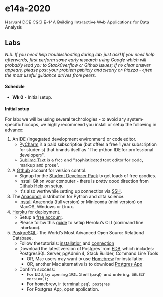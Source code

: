 # e14a-2020
Harvard DCE CSCI E-14A Building Interactive Web Applications for Data Analysis

## Labs
*N.b. If you need help troubleshooting during lab, just ask! If you need help afterwards, first perform some early research using Google which will probably lead you to StackOverflow or Github issues; if no clear answer appears, please post your problem publicly and clearly on Piazza - often the most useful guidance arrives from peers.*

#### Schedule
+ **Wk.0** - Initial setup.

#### Initial setup
For labs we will be using several technologies - to avoid any system-specific  hiccups, we highly recommend you install or setup the following in advance:
1. An IDE (ingegrated development environment) or code editor.
    + [PyCharm](https://www.jetbrains.com/pycharm/) is a paid subscription (but offers a free 1 year subscription for
  students) that brands itself as "The python IDE for professional developers".
    + [Sublime Text](https://www.sublimetext.com/) is a free and "sophisticated text editor for
code, markup and prose".
2. A [Github](https://github.com/) account for version control.
    + Signup for the [Student Developer Pack](https://education.github.com/pack) to get loads of free goodies.
    + Install Git on your computer - there is pretty good direction from [Github Help](https://help.github.com/en/github/getting-started-with-github/set-up-git) on setup.
    + It's also worthwhile setting up connection via [SSH](https://help.github.com/en/github/authenticating-to-github/connecting-to-github-with-ssh).
3. The [Anaconda](https://www.anaconda.com/products/individual) distribution for Python and data science.
    + [Install](https://docs.anaconda.com/anaconda/install/) Anaconda (full version) or Miniconda (mini version) on
     MacOS, Windows or Linux.
4. [Heroku](https://www.heroku.com/) for deployment.
    + Setup a [free account](https://signup.heroku.com/login).
    + Please follow this [guide](https://devcenter.heroku.com/articles/heroku-cli) to setup Heroku's CLI (command
 line interface).
5. [PostgreSQL](https://www.postgresql.org/): The World's Most Advanced Open Source Relational Database.
    + Follow the tutorials: [installation](https://www.postgresqltutorial.com/install-postgresql/) and [connection](https://www.postgresqltutorial.com/connect-to-postgresql-database/)
    + Download the latest version of Postgres from [EDB](https://www.enterprisedb.com/downloads/postgres-postgresql-downloads), which includes: PostgresSQL Server, pgAdmin 4, Stack Builder, Command Line Tools
        + OR, Mac users may want to use [Homebrew](https://wiki.postgresql.org/wiki/Homebrew) for installation.
        + OR, another Mac alternative is to download [Postgres App](https://postgresapp.com/)
    + Confirm success: 
        + For EDB, by opening SQL Shell (psql), and entering: `SELECT version();`
        + For homebrew, in terminal: `psql postgres`
        + For Postgres App, open application.
 
 
 